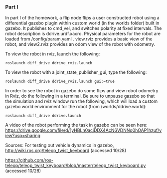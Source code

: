 ### Part I


In part I of the homework, a flip node flips a user constructed robot using a differential gazebo plugin within custom world (in the worlds folder) built in gazebo. It publishes to cmd_vel, and switches polarity at fixed intervals. The robot description is ddrive.urdf.xacro. Physical parameters for the robot are loaded from  /config/param.yaml  .  view.rviz provides a basic view of the robot, and view2.rviz provides an odom view of the robot with odometry. 

To view the robot in rviz, launch the following:

`roslaunch diff_drive ddrive_rviz.launch`

To view the robot with a joint_state_publisher_gui, type the following:

`roslaunch diff_drive ddrive_rviz.launch gui:=true`


In order to see the robot in gazebo do some flips and view robot odometry in Rviz, do the following in a terminal. Be sure to unpause gazebo so that the simulation and rviz window run the following, which will load a custom gazebo world environment for the robot (from /worlds/ddrive.world):

`roslaunch diff_drive ddrive.launch`


A video of the robot performing the task in gazebo can be seen here: 
https://drive.google.com/file/d/1yHBLn0aciDDX4AcN6VDNNo0hOAP1hzuf/view?usp=sharing



Sources:
For testing out vehicle dynamics in gazebo, http://wiki.ros.org/teleop_twist_keyboard (accessed 10/28)

 https://github.com/ros-teleop/teleop_twist_keyboard/blob/master/teleop_twist_keyboard.py (accessed 10/28)
